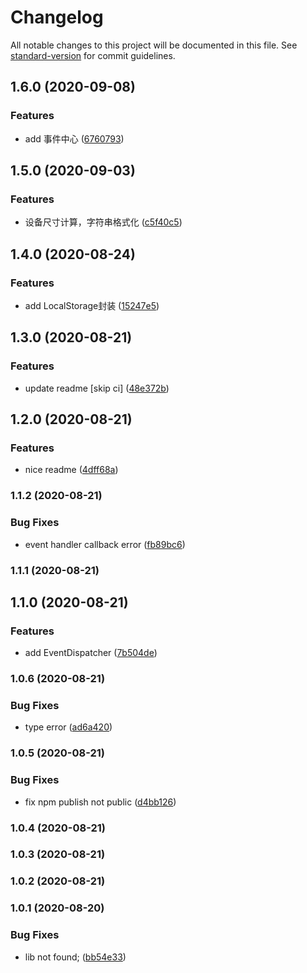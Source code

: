 # Changelog

All notable changes to this project will be documented in this file. See [standard-version](https://github.com/conventional-changelog/standard-version) for commit guidelines.

## 1.6.0 (2020-09-08)


### Features

* add 事件中心 ([6760793](https://github.com/pawgame/game-library/commit/67607935b0318ab71cd07180b9ba85e6c0e1672c))

## 1.5.0 (2020-09-03)


### Features

* 设备尺寸计算，字符串格式化 ([c5f40c5](https://github.com/pawgame/game-library/commit/c5f40c55ddfc0d518426936dd980d6a7798f51b7))

## 1.4.0 (2020-08-24)


### Features

* add LocalStorage封装 ([15247e5](https://github.com/pawgame/game-library/commit/15247e5e6b1ad5a20b3ef362878cec2574b3eaed))

## 1.3.0 (2020-08-21)


### Features

* update readme [skip ci] ([48e372b](https://github.com/pawgame/game-library/commit/48e372bdd35ee9bdc4baa995e15c62dacf202218))

## 1.2.0 (2020-08-21)


### Features

* nice readme ([4dff68a](https://github.com/pawgame/game-library/commit/4dff68aaa0271765184faf8864dec38eff3ab7d1))

### 1.1.2 (2020-08-21)


### Bug Fixes

* event handler callback error ([fb89bc6](https://github.com/pawgame/game-library/commit/fb89bc6e06d805fc8caaad07c8d7a7f3df632a81))

### 1.1.1 (2020-08-21)

## 1.1.0 (2020-08-21)


### Features

* add EventDispatcher ([7b504de](https://github.com/pawgame/game-library/commit/7b504dec7d8ebe78d62537346ac15551d9b91e9b))

### 1.0.6 (2020-08-21)


### Bug Fixes

* type error ([ad6a420](https://github.com/pawgame/game-library/commit/ad6a420e6c7a47795d0597250cb5cdb80532f750))

### 1.0.5 (2020-08-21)


### Bug Fixes

* fix npm publish not public ([d4bb126](https://github.com/pawgame/game-library/commit/d4bb12640a364ebba0bbe5af449106f319a1c012))

### 1.0.4 (2020-08-21)

### 1.0.3 (2020-08-21)

### 1.0.2 (2020-08-21)

### 1.0.1 (2020-08-20)


### Bug Fixes

* lib not found; ([bb54e33](https://github.com/pawgame/game-library/commit/bb54e3333496e1be2dc35b2d83323541f372125c))
